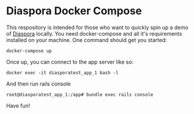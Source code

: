 # Diaspora Docker Compose

This respository is intended for those who want to quickly spin up a demo of [Diaspora](https://diapsorafoundation.org) locally.  You need docker-compose and all it's requirements installed on your machine.  One command should get you started:

```
docker-compose up
```

Once up, you can connect to the app server like so:

```
docker exec -it diasporatest_app_1 bash -l
```

And then run rails console

```
root@diasporatest_app_1:/app# bundle exec rails console
```

Have fun!